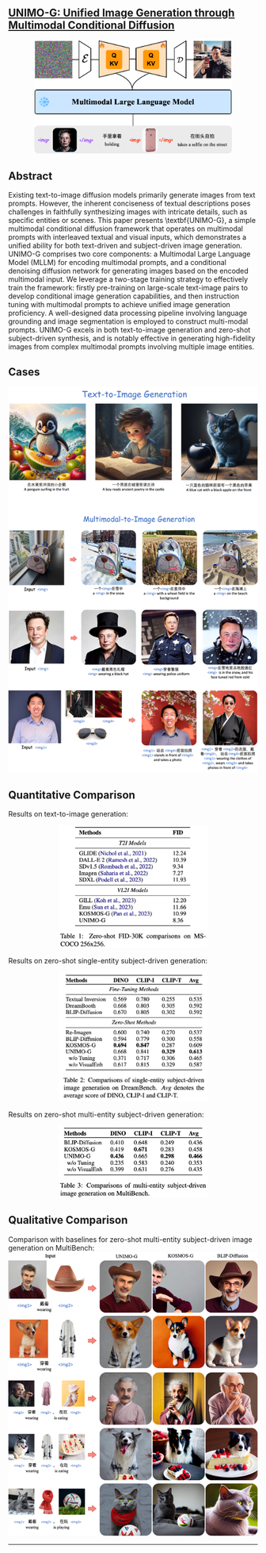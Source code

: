 ## [UNIMO-G: Unified Image Generation through Multimodal Conditional Diffusion](https://arxiv.org/pdf/2401.13388.pdf)

<div align=center><img width="400" src="UNIMO-G.png"/></div>

## Abstract
Existing text-to-image diffusion models primarily generate images from text prompts. However, the inherent conciseness of textual descriptions poses challenges in faithfully synthesizing images with intricate details, such as specific entities or scenes. This paper presents \textbf{UNIMO-G}, a simple multimodal conditional diffusion framework that operates on multimodal prompts with interleaved textual and visual inputs, which demonstrates a unified ability for both text-driven and subject-driven image generation. UNIMO-G comprises two core components: a Multimodal Large Language Model (MLLM) for encoding multimodal prompts, and a conditional denoising diffusion network for generating images based on the encoded multimodal input. We leverage a two-stage training strategy to effectively train the framework: firstly pre-training on large-scale text-image pairs to develop conditional image generation capabilities, and then instruction tuning with multimodal prompts to achieve unified image generation proficiency. A well-designed data processing pipeline involving language grounding and image segmentation is employed to construct multi-modal prompts. UNIMO-G excels in both text-to-image generation and zero-shot subject-driven synthesis, and is notably effective in generating high-fidelity images from complex multimodal prompts involving multiple image entities.


## Cases
![cases](UNIMO-G-showcase.png#pic_center)

## Quantitative Comparison
Results on text-to-image generation:
<div align=center><img width="300" src="txt2img-fid.png"/></div>

Results on zero-shot single-entity subject-driven generation:
<div align=center><img width="300" src="single.png"/></div>

Results on zero-shot multi-entity subject-driven generation:
<div align=center><img width="300" src="multiple.png"/></div>


## Qualitative Comparison
Comparison with baselines for zero-shot multi-entity subject-driven image generation on MultiBench:
![cases](selected-comparison.png#pic_center)


---